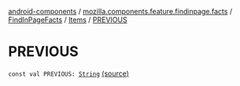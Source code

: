 [android-components](../../../index.md) / [mozilla.components.feature.findinpage.facts](../../index.md) / [FindInPageFacts](../index.md) / [Items](index.md) / [PREVIOUS](./-p-r-e-v-i-o-u-s.md)

# PREVIOUS

`const val PREVIOUS: `[`String`](https://kotlinlang.org/api/latest/jvm/stdlib/kotlin/-string/index.html) [(source)](https://github.com/mozilla-mobile/android-components/blob/master/components/feature/findinpage/src/main/java/mozilla/components/feature/findinpage/facts/FindInPageFacts.kt#L20)